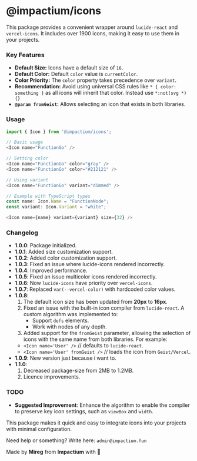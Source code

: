 # @impactium/icons

This package provides a convenient wrapper around `lucide-react` and `vercel-icons`. It includes over 1900 icons, making it easy to use them in your projects.

### Key Features
- **Default Size:** Icons have a default size of `16`.
- **Default Color:** Default `color` value is `currentColor`.
- **Color Priority:** The `color` property takes precedence over `variant`.
- **Recommendation:** Avoid using universal CSS rules like `* { color: something }` as all icons will inherit that color. Instead use `*:not(svg *){}`
- **`@param fromGeist`:** Allows selecting an icon that exists in both libraries.

### Usage

```typescript
import { Icon } from '@impactium/icons';

// Basic usage
<Icon name="FunctionGo" />

// Setting color
<Icon name="FunctionGo" color="gray" />
<Icon name="FunctionGo" color="#212121" />

// Using variant
<Icon name="FunctionGo" variant="dimmed" />

// Example with TypeScript types
const name: Icon.Name = "FunctionNode";
const variant: Icon.Variant = "white";

<Icon name={name} variant={variant} size={32} />
```

### Changelog
- **1.0.0**: Package initialized.
- **1.0.1**: Added size customization support.
- **1.0.2**: Added color customization support.
- **1.0.3**: Fixed an issue where lucide-icons rendered incorrectly.
- **1.0.4**: Improved performance.
- **1.0.5**: Fixed an issue multicolor icons rendered incorrectly.
- **1.0.6**: Now `lucide-icons` have priority over `vercel-icons`.
- **1.0.7**: Replaced `var(--vercel-color)` with hardcoded color values.
- **1.0.8**:
  1. The default icon size has been updated from **20px** to **16px**.
  2. Fixed an issue with the built-in icon compiler from `lucide-react`. A custom algorithm was implemented to:
     - Support `defs` elements.
     - Work with nodes of any depth.
  3. Added support for the `fromGeist` parameter, allowing the selection of icons with the same name from both libraries. For example:
    - `<Icon name='User' />` // defaults to `lucide-react`.
    - `<Icon name='User' fromGeist />` // loads the icon from `Geist/Vercel`.
- **1.0.9**: New version just because i want to.
- **1.1.0**:
  1. Decreased package-size from 2MB to 1.2MB.
  2. Licence improvements.

### TODO
- **Suggested Improvement**: Enhance the algorithm to enable the compiler to preserve key icon settings, such as `viewBox` and `width`.

This package makes it quick and easy to integrate icons into your projects with minimal configuration.

Need help or something? Write here: `admin@impactium.fun`

Made by **Mireg** from **Impactium** with 🖤